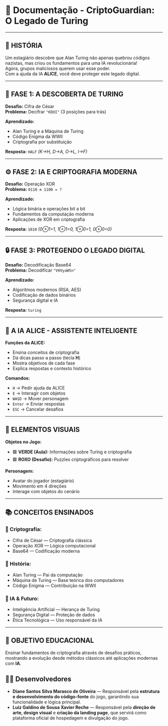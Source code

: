 # 📘 Documentação - CriptoGuardian: O Legado de Turing

---

## 🧠 HISTÓRIA

Um estagiário descobre que Alan Turing não apenas quebrou códigos nazistas, mas criou os fundamentos para uma IA revolucionária!  
Agora, grupos maliciosos querem usar esse poder.  
Com a ajuda da IA **ALICE**, você deve proteger este legado digital.

---

## 🧩 FASE 1: A DESCOBERTA DE TURING

**Desafio:** Cifra de César  
**Problema:** Decifrar `"KDOI"` (3 posições para trás)

**Aprendizado:**

- Alan Turing e a Máquina de Turing
- Código Enigma da WWII
- Criptografia por substituição

**Resposta:** `HALF` _(K→H, D→A, O→L, I→F)_

---

## ⚙️ FASE 2: IA E CRIPTOGRAFIA MODERNA

**Desafio:** Operação XOR  
**Problema:** `0110 ⊕ 1100 = ?`

**Aprendizado:**

- Lógica binária e operações bit a bit
- Fundamentos da computação moderna
- Aplicações de XOR em criptografia

**Resposta:** `1010` _(0⊕1=1, 1⊕1=0, 1⊕0=1, 0⊕0=0)_

---

## 🔒 FASE 3: PROTEGENDO O LEGADO DIGITAL

**Desafio:** Decodificação Base64  
**Problema:** Decodificar `"VHVyaW5n"`

**Aprendizado:**

- Algoritmos modernos (RSA, AES)
- Codificação de dados binários
- Segurança digital e IA

**Resposta:** `turing`

---

## 🤖 A IA ALICE - ASSISTENTE INTELIGENTE

**Funções da ALICE:**

- Ensina conceitos de criptografia
- Dá dicas passo a passo (tecla **H**)
- Mostra objetivos de cada fase
- Explica respostas e contexto histórico

**Comandos:**

- `H` → Pedir ajuda da ALICE
- `E` → Interagir com objetos
- `WASD` → Mover personagem
- `Enter` → Enviar respostas
- `ESC` → Cancelar desafios

---

## 🎨 ELEMENTOS VISUAIS

**Objetos no Jogo:**

- 🟩 **VERDE (Aula):** Informações sobre Turing e criptografia
- 🟪 **ROXO (Desafio):** Puzzles criptográficos para resolver

**Personagem:**

- Avatar do jogador (estagiário)
- Movimento em 4 direções
- Interage com objetos do cenário

---

## 📚 CONCEITOS ENSINADOS

### 🔐 Criptografia:

- Cifra de César — Criptografia clássica
- Operação XOR — Lógica computacional
- Base64 — Codificação moderna

### 🧠 História:

- Alan Turing — Pai da computação
- Máquina de Turing — Base teórica dos computadores
- Código Enigma — Contribuição na WWII

### 🤖 IA & Futuro:

- Inteligência Artificial — Herança de Turing
- Segurança Digital — Proteção de dados
- Ética Tecnológica — Uso responsável da IA

---

## 🎯 OBJETIVO EDUCACIONAL

Ensinar fundamentos de criptografia através de desafios práticos,  
mostrando a evolução desde métodos clássicos até aplicações modernas com **IA**.

## 👩‍💻 Desenvolvedores

- **Diane Santos Silva Marasco de Oliveira** — Responsável pela **estrutura e desenvolvimento do código-fonte** do jogo, garantindo sua funcionalidade e lógica principal.
- **Luiz Galdino de Sousa Xavier Reche** — Responsável pela **direção de arte, design visual** e **criação da landing page**, que servirá como plataforma oficial de hospedagem e divulgação do jogo.
